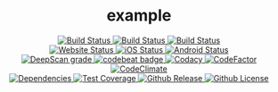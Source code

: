 <div align="center">
  <h1>example</h1>
  <div>
    <a href="https://github.com/ethanneff/example/actions/workflows/validate-code.yml">
        <img src="https://github.com/ethanneff/example/actions/workflows/validate-code.yml/badge.svg" alt="Build Status" />
    </a>
    <a href="https://github.com/ethanneff/example/actions/workflows/deploy-to-github-pages.yml">
        <img src="https://github.com/ethanneff/example/actions/workflows/deploy-to-github-pages.yml/badge.svg" alt="Build Status" />
    </a>
    <a href="https://github.com/ethanneff/example/actions/workflows/deploy-to-github-packages.yml">
        <img src="https://github.com/ethanneff/example/actions/workflows/deploy-to-github-packages.yml/badge.svg" alt="Build Status" />
    </a>
  </div>
  <div>
    <a href="https://ethanneff.github.io/example/">
        <img src="https://img.shields.io/website/https/ethanneff.github.io/example.svg" alt="Website Status" />
    </a>
    <a href="https://appcenter.ms/users/ethanneff/apps/example-ios/build/branches">
        <img src="https://build.appcenter.ms/v0.1/apps/42722749-8265-4288-a52c-302c8a9cf2f5/branches/master/badge" alt="iOS Status" />
    </a>
    <a href="https://appcenter.ms/users/ethanneff/apps/example-android/build/branches">
        <img src="https://build.appcenter.ms/v0.1/apps/df89c6b2-fd8d-496d-9f1b-8c48bf668013/branches/master/badge" alt="Android Status" />
    </a>
  </div>
  <div>
    <a href="https://deepscan.io/dashboard#view=project&tid=5433&pid=7223&bid=69097">
      <img src="https://deepscan.io/api/teams/5433/projects/7223/branches/69097/badge/grade.svg" alt="DeepScan grade">
    </a>
    <a href="https://codebeat.co/projects/github-com-ethanneff-example-master">
      <img src="https://codebeat.co/badges/db921277-9f48-42e6-929f-8c56ae62d585" alt="codebeat badge" />
    </a>
    <a href="https://www.codacy.com/manual/ethanneff/example">
      <img src="https://api.codacy.com/project/badge/Grade/dca655d1a64a40d7bd3e77ec4cd39061" alt="Codacy">
    </a>
    <a href="https://www.codefactor.io/repository/github/ethanneff/example">
      <img src="https://www.codefactor.io/repository/github/ethanneff/example/badge" alt="CodeFactor" />
    </a>
    <a href="https://codeclimate.com/github/ethanneff/example">
      <img src="https://codeclimate.com/github/ethanneff/example/maintainability" alt="CodeClimate" />
    </a>
  </div>
  <div>
    <a href="https://depfu.com/github/ethanneff/example?project_id=13687">
      <img src="https://badges.depfu.com/badges/5db9285618b61ad8cb04aca559d53839/overview.svg" alt="Dependencies" />
    </a>
    <a href="https://codecov.io/gh/ethanneff/example">
      <img src="https://codecov.io/gh/ethanneff/example/branch/master/graph/badge.svg" alt="Test Coverage" />
    </a>
    <a href="https://github.com/ethanneff/example">
      <img src="https://img.shields.io/github/release/ethanneff/example.svg" alt="Github Release" />
    </a>
    <a href="https://github.com/ethanneff/example/blob/master/docs/LICENSE.md">
      <img src="https://img.shields.io/badge/license-MIT-blue.svg" alt="Github License" />
    </a>
  </div>
</div>
